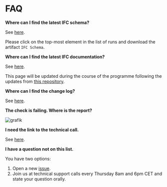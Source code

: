 # FAQ


**Where can I find the latest IFC schema?**

See [here](https://github.com/bSI-InfraRoom/IFC-Specification/actions/workflows/schema-generation-tunnel.yml). 

Please click on the top-most element in the list of runs and download the artifact `IFC Schema`.


**Where can I find the latest IFC documentation?**

See [here](https://bsi-infraroom.github.io/IFC-Documentation-Tunnel/4_4_0_0/general/HTML/).

This page will be updated during the course of the programme following the updates from [this repository](https://github.com/bSI-InfraRoom/IFC-Documentation-Tunnel).

**Where can I find the change log?**

See [here](https://bsi-infraroom.github.io/IFC-Documentation-Tunnel/4_4_0_0/general/HTML/link/annex-f.htm).

**The check is failing. Where is the report?**

![grafik](https://user-images.githubusercontent.com/59165496/214881281-2f428c31-2de1-48f3-8564-2a7b27fe4174.png "In the Action tab, click on *Summary*.")

**I need the link to the technical call.**

See [here](./README.md#Contact).

**I have a question not on this list.**

You have two options:

1. Open a new [issue](https://github.com/bSI-InfraRoom/IFC-Tunnel-Deployment/issues/new). 
2. Join us at technical support calls every Thursday 8am and 6pm CET and state your question orally.
